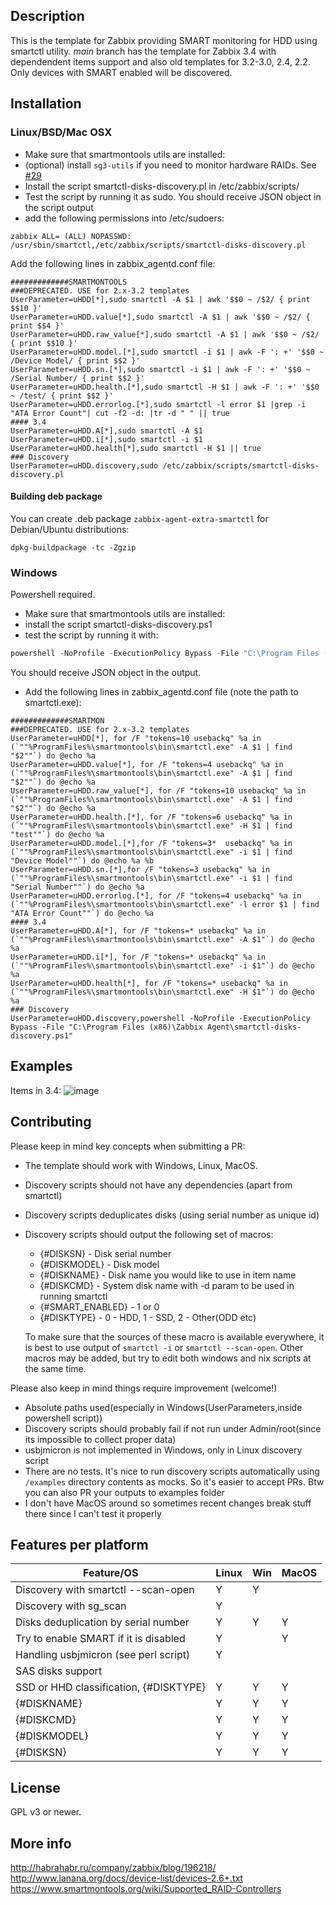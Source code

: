 ## Description

This is the template for Zabbix providing SMART monitoring for HDD using smartctl utility.
*main* branch has the template for Zabbix 3.4 with dependendent items support and also old templates for 3.2-3.0, 2.4, 2.2. Only devices with SMART enabled will be discovered.

## Installation

### Linux/BSD/Mac OSX

- Make sure that smartmontools utils are installed:
- (optional) install `sg3-utils` if you need to monitor hardware RAIDs. See [#29](https://github.com/v-zhuravlev/zbx-smartctl/pull/29)
- Install the script smartctl-disks-discovery.pl in /etc/zabbix/scripts/
- Test the script by running it as sudo. You should receive JSON object in the script output
- add the following permissions into /etc/sudoers:

```
zabbix ALL= (ALL) NOPASSWD: /usr/sbin/smartctl,/etc/zabbix/scripts/smartctl-disks-discovery.pl
```

Add the following lines in zabbix_agentd.conf file:

```
#############SMARTMONTOOLS
###DEPRECATED. USE for 2.x-3.2 templates
UserParameter=uHDD[*],sudo smartctl -A $1 | awk '$$0 ~ /$2/ { print $$10 }'
UserParameter=uHDD.value[*],sudo smartctl -A $1 | awk '$$0 ~ /$2/ { print $$4 }'
UserParameter=uHDD.raw_value[*],sudo smartctl -A $1 | awk '$$0 ~ /$2/ { print $$10 }'
UserParameter=uHDD.model.[*],sudo smartctl -i $1 | awk -F ': +' '$$0 ~ /Device Model/ { print $$2 }'
UserParameter=uHDD.sn.[*],sudo smartctl -i $1 | awk -F ': +' '$$0 ~ /Serial Number/ { print $$2 }'
UserParameter=uHDD.health.[*],sudo smartctl -H $1 | awk -F ': +' '$$0 ~ /test/ { print $$2 }'
UserParameter=uHDD.errorlog.[*],sudo smartctl -l error $1 |grep -i "ATA Error Count"| cut -f2 -d: |tr -d " " || true
#### 3.4
UserParameter=uHDD.A[*],sudo smartctl -A $1
UserParameter=uHDD.i[*],sudo smartctl -i $1
UserParameter=uHDD.health[*],sudo smartctl -H $1 || true
### Discovery
UserParameter=uHDD.discovery,sudo /etc/zabbix/scripts/smartctl-disks-discovery.pl
```

#### Building deb package

You can create .deb package `zabbix-agent-extra-smartctl` for Debian/Ubuntu distributions:

```shell
dpkg-buildpackage -tc -Zgzip
```

### Windows

Powershell required.

- Make sure that smartmontools utils are installed:
- install the script smartctl-disks-discovery.ps1
- test the script by running it with:

```powershell
powershell -NoProfile -ExecutionPolicy Bypass -File "C:\Program Files (x86)\Zabbix Agent\smartctl-disks-discovery.ps1".
```

You should receive JSON object in the output.

- Add the following lines in zabbix_agentd.conf file (note the path to smartctl.exe):

```
#############SMARTMON
###DEPRECATED. USE for 2.x-3.2 templates
UserParameter=uHDD[*], for /F "tokens=10 usebackq" %a in (`""%ProgramFiles%\smartmontools\bin\smartctl.exe" -A $1 | find "$2""`) do @echo %a
UserParameter=uHDD.value[*], for /F "tokens=4 usebackq" %a in (`""%ProgramFiles%\smartmontools\bin\smartctl.exe" -A $1 | find "$2""`) do @echo %a
UserParameter=uHDD.raw_value[*], for /F "tokens=10 usebackq" %a in (`""%ProgramFiles%\smartmontools\bin\smartctl.exe" -A $1 | find "$2""`) do @echo %a
UserParameter=uHDD.health.[*], for /F "tokens=6 usebackq" %a in (`""%ProgramFiles%\smartmontools\bin\smartctl.exe" -H $1 | find "test""`) do @echo %a
UserParameter=uHDD.model.[*],for /F "tokens=3*  usebackq" %a in (`""%ProgramFiles%\smartmontools\bin\smartctl.exe" -i $1 | find "Device Model""`) do @echo %a %b
UserParameter=uHDD.sn.[*],for /F "tokens=3 usebackq" %a in (`""%ProgramFiles%\smartmontools\bin\smartctl.exe" -i $1 | find "Serial Number""`) do @echo %a
UserParameter=uHDD.errorlog.[*], for /F "tokens=4 usebackq" %a in (`""%ProgramFiles%\smartmontools\bin\smartctl.exe" -l error $1 | find "ATA Error Count""`) do @echo %a
#### 3.4
UserParameter=uHDD.A[*], for /F "tokens=* usebackq" %a in (`""%ProgramFiles%\smartmontools\bin\smartctl.exe" -A $1"`) do @echo %a
UserParameter=uHDD.i[*], for /F "tokens=* usebackq" %a in (`""%ProgramFiles%\smartmontools\bin\smartctl.exe" -i $1"`) do @echo %a
UserParameter=uHDD.health[*], for /F "tokens=* usebackq" %a in (`""%ProgramFiles%\smartmontools\bin\smartctl.exe" -H $1"`) do @echo %a
### Discovery
UserParameter=uHDD.discovery,powershell -NoProfile -ExecutionPolicy Bypass -File "C:\Program Files (x86)\Zabbix Agent\smartctl-disks-discovery.ps1"
```

## Examples

Items in 3.4:
![image](https://user-images.githubusercontent.com/14870891/30012649-3b1cc758-914a-11e7-82d5-9c80abb1328f.png)

## Contributing

Please keep in mind key concepts when submitting a PR:

- The template should work with Windows, Linux, MacOS.
- Discovery scripts should not have any dependencies (apart from smartctl)
- Discovery scripts deduplicates disks (using serial number as unique id)
- Discovery scripts should output the following set of macros:
  - {#DISKSN} - Disk serial number
  - {#DISKMODEL} - Disk model
  - {#DISKNAME} - Disk name you would like to use in item name
  - {#DISKCMD} - System disk name with -d param to be used in running smartctl
  - {#SMART_ENABLED} - 1 or 0
  - {#DISKTYPE} - 0 - HDD, 1 - SSD, 2 - Other(ODD etc)
  
  To make sure that the sources of these macro is available everywhere, it is best to use output of `smartctl -i` or `smartctl --scan-open`. Other macros may be added, but try to edit both windows and nix scripts at the same time.


Please also keep in mind things require improvement (welcome!)

- Absolute paths used(especially in Windows(UserParameters,inside powershell script))
- Discovery scripts should probably fail if not run under Admin/root(since its impossible to collect proper data)
- usbjmicron is not implemented in Windows, only in Linux discovery script
- There are no tests. It's nice to run discovery scripts automatically using `/examples` directory contents as mocks. So it's easier to accept PRs. Btw you can also PR your outputs to examples folder
- I don't have MacOS around so sometimes recent changes break stuff there since I can't test it properly 


## Features per platform
|Feature/OS |Linux | Win | MacOS|
|-|-|-|-|
|Discovery with smartctl --scan-open| Y | Y |
|Discovery with sg_scan | Y |  | 
|Disks deduplication by serial number | Y | Y |Y
|Try to enable SMART if it is disabled | Y |   |Y
| Handling usbjmicron (see perl script)|  Y |  |
| SAS disks support |   |  |
| SSD or HHD classification, {#DISKTYPE} | Y | Y |Y 
| {#DISKNAME} | Y | Y |Y 
| {#DISKCMD} | Y | Y |Y 
| {#DISKMODEL} | Y | Y |Y 
| {#DISKSN} | Y | Y |Y 



## License

GPL v3 or newer.

## More info

http://habrahabr.ru/company/zabbix/blog/196218/  
http://www.lanana.org/docs/device-list/devices-2.6+.txt  
https://www.smartmontools.org/wiki/Supported_RAID-Controllers  
